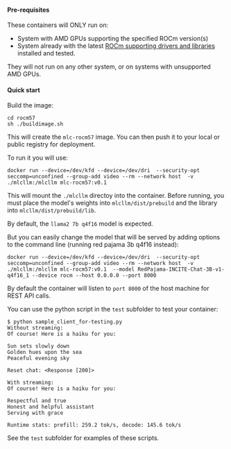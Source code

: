 #### Pre-requisites

These containers will ONLY run on:

* System with AMD GPUs supporting the specified ROCm version(s)
* System already with the latest [ROCm supporting drivers and libraries](https://rocm.docs.amd.com/en/latest/rocm.html) installed and tested. 

They will not run on any other system, or on systems with unsupported AMD GPUs.


#### Quick start

Build the image:

```
cd rocm57
sh ./buildimage.sh
```

This will create the `mlc-rocm57` image.  You can then push it to your local or public registry for deployment. 

To run it you will use:

```
docker run --device=/dev/kfd --device=/dev/dri  --security-opt seccomp=unconfined --group-add video --rm --network host  -v ./mlcllm:/mlcllm mlc-rocm57:v0.1
```

This will mount the `./mlcllm` directoy into the container.  Before running, you must place the model's weights into `mlcllm/dist/prebuild` and the library into `mlcllm/dist/prebuild/lib`.

By default, the `llama2 7b q4f16` model is expected.

But you can easily change the model that will be served by adding options to the command line (running red pajama 3b q4f16 instead):

```
docker run --device=/dev/kfd --device=/dev/dri  --security-opt seccomp=unconfined --group-add video --rm --network host  -v ./mlcllm:/mlcllm mlc-rocm57:v0.1  --model RedPajama-INCITE-Chat-3B-v1-q4f16_1 --device rocm --host 0.0.0.0 --port 8000
```

By default the container will listen to `port 8000` of the host machine for REST API calls.

You can use the python script in the `test` subfolder to test your container:

```
$ python sample_client_for-testing.py 
Without streaming:
Of course! Here is a haiku for you:

Sun sets slowly down
Golden hues upon the sea
Peaceful evening sky

Reset chat: <Response [200]>

With streaming:
Of course! Here is a haiku for you:

Respectful and true
Honest and helpful assistant
Serving with grace

Runtime stats: prefill: 259.2 tok/s, decode: 145.6 tok/s
```

See the `test` subfolder for examples of these scripts.
